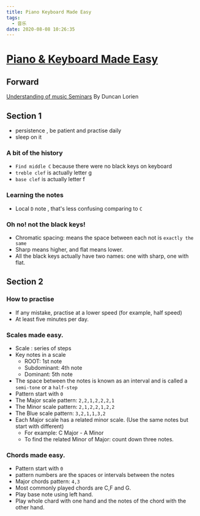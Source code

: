 ```yaml
---
title: Piano Keyboard Made Easy
tags:
  - 音乐
date: 2020-08-08 10:26:35
---
```


# [Piano & Keyboard Made Easy](https://www.pianoandkeyboardmadeeasy.com)

## Forward
[Understanding of music Seminars](https://understandingofmusic.com) By  Duncan Lorien

## Section 1

* persistence , be patient and practise daily
* sleep on it

### A bit of the history
* `Find middle C` because there were no black keys on keyboard
* `treble clef` is actually letter g
* `base clef` is actually letter f

### Learning the notes
* Local `D` note , that's less confusing comparing to `C`

### Oh no! not the black keys!
* Chromatic spacing: means the space between each not is `exactly the same` 
* Sharp means higher, and flat means lower.
* All the black keys actually have two names: one with sharp, one with flat.

## Section 2

### How to practise
* If any mistake, practise at a lower speed (for example, half speed)
* At least five minutes per day.

### Scales made easy.
* Scale : series of steps
* Key notes in a scale
    * ROOT: 1st note 
    * Subdominant: 4th note 
    * Dominant: 5th note 
* The space between the notes is known as an interval and is called a `semi-tone` or a `half-step`
* Pattern start with `0`
* The Major scale pattern: `2,2,1,2,2,2,1`
* The Minor scale pattern: `2,1,2,2,1,2,2`
* The Blue scale pattern: `3,2,1,1,3,2`
* Each Major scale has a related minor scale. (Use the same notes but start with different)
    * For example: C Major - A Minor
    * To find the related Minor of Major: count down three notes.
    
### Chords made easy.
* Pattern start with `0`
* pattern numbers are the spaces or intervals between the notes
* Major chords pattern: `4,3` 
* Most commonly played chords are C,F and G.
* Play base note using left hand.
* Play whole chard with one hand and the notes of the chord with the other hand. 